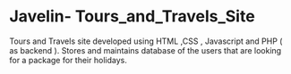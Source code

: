 # Javelin- Tours_and_Travels_Site
Tours and Travels site developed using HTML ,CSS , Javascript and PHP ( as backend ). Stores and maintains database of the users that are looking for a package for their holidays.
